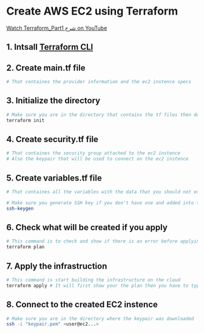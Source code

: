 # Create AWS EC2 using Terraform
[Watch Terraform_Part1 شرح on YouTube](https://youtu.be/zF_N4flz8lw)


## 1. Intsall [Terraform CLI](https://www.terraform.io/downloads)

## 2. Create main.tf file
```bash
# That containes the provider information and the ec2 instence specs
```

## 3. Initialize the directory
```bash
# Make sure you are in the directory that contains the tf files then do the follosing:
terraform init
```

## 4. Create security.tf file
```bash
# That containes the security group attached to the ec2 instence 
# Also the keypair that will be used to connect on the ec2 instence
```

## 5. Create variables.tf file
```bash
# That containes all the variables with the data that you should not expose to public

# Make sure you generate SSH key if you don't have one and added into the variables.tf file
ssh-keygen
```

## 6. Check what will be created if you apply 
```bash
# This command is to check and show if there is an error before applying it 
terraform plan
```

## 7. Apply the infrastruction 
```bash
# This command is start building the infrastructure on the cloud  
terraform apply # It will first show your the plan then you have to type yes to build
```

## 8. Connect to the created EC2 instence
```bash
# Make sure you are in the directory where the keypair was downloaded   
ssh -i "keypair.pem" <user@ec2...>
```